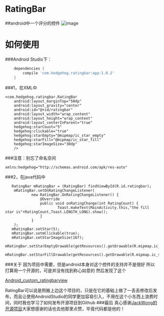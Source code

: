 # RatingBar
##android中一个评分的控件
![image](https://github.com/hedge-hog/RatingBar/blob/master/ic_demo.png)
# 如何使用
###Android Studio下：
```groovy
    dependencies {
        compile 'com.hedgehog.ratingbar:app:1.0.2'
    }
```
###1，在XML中

    <com.hedgehog.ratingbar.RatingBar
        android:layout_marginTop="50dp"
        android:layout_gravity="center"
        android:id="@+id/ratingbar"
        android:layout_width="wrap_content"
        android:layout_height="wrap_content"
        android:layout_centerInParent="true"
        hedgehog:starCount="5"
        hedgehog:clickable="true"
        hedgehog:starEmpty="@mipmap/ic_star_empty"
        hedgehog:starFill="@mipmap/ic_star_fill"
        hedgehog:starImageSize="30dp"
        />
###注意：别忘了命名空间
```
xmlns:hedgehog="http://schemas.android.com/apk/res-auto"
```
###2，在java代码中

       RatingBar mRatingBar = (RatingBar) findViewById(R.id.ratingbar);
        mRatingBar.setOnRatingChangeListener(
                new RatingBar.OnRatingChangeListener() {
                    @Override
                    public void onRatingChange(int RatingCount) {
                            Toast.makeText(MainActivity.this,"the fill star is"+RatingCount,Toast.LENGTH_LONG).show();
                    }
                }
        );
       mRatingBar.setStar(5);
       mRatingBar.setmClickable(true);
       mRatingBar.setStarImageSize(16f);
       mRatingBar.setStarEmptyDrawable(getResources().getDrawable(R.mipmap.ic_star_empty));
       mRatingBar.setStarFillDrawable(getResources().getDrawable(R.mipmap.ic_star_fill));
###关于
因为项目中需要，但是android本身对这个控件的支持并不是很好
所以打算用一个开源的，可是并没有找到称心如意的
然后发现了这个  

[Android_custom_ratingbarview][1]
    
RatingBar可以说是照搬上边这个项目的，只是在它的基础上做了一丢丢修改后发布，而且让使用AndroidStudio的同学更加容易引入，不用在这个小东西上浪费时间，同时我也学习了如何发布开源项目到Github
###最后
真心感谢[JackWong的开源项目][1]大家想感谢的话也去他那里点赞，毕竟代码都是他的！

[1]:https://github.com/JackWong025/Android_custom_ratingbarview

